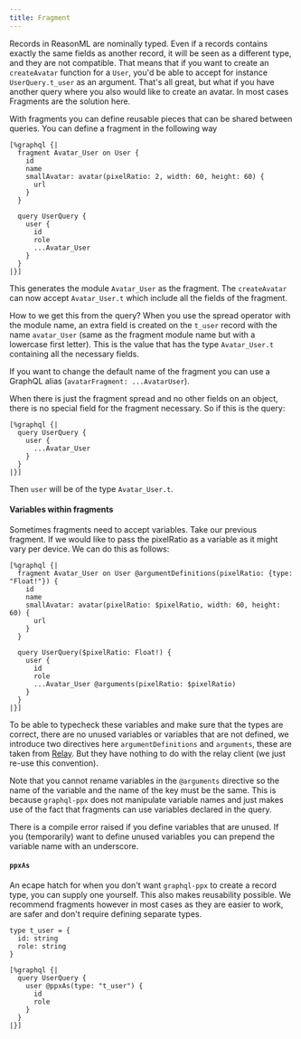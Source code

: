```yaml
---
title: Fragment
---
```


Records in ReasonML are nominally typed. Even if a records contains exactly the
same fields as another record, it will be seen as a different type, and they are
not compatible. That means that if you want to create an `createAvatar` function
for a `User`, you'd be able to accept for instance `UserQuery.t_user` as an
argument. That's all great, but what if you have another query where you also
would like to create an avatar. In most cases Fragments are the solution here.

With fragments you can define reusable pieces that can be shared between
queries. You can define a fragment in the following way

```reason
[%graphql {|
  fragment Avatar_User on User {
    id
    name
    smallAvatar: avatar(pixelRatio: 2, width: 60, height: 60) {
      url
    }
  }

  query UserQuery {
    user {
      id
      role
      ...Avatar_User
    }
  }
|}]
```

This generates the module `Avatar_User` as the fragment. The `createAvatar` can
now accept `Avatar_User.t` which include all the fields of the fragment.

How to we get this from the query? When you use the spread operator with the
module name, an extra field is created on the `t_user` record with the name
`avatar_User` (same as the fragment module name but with a lowercase first
letter). This is the value that has the type `Avatar_User.t` containing all the
necessary fields.

If you want to change the default name of the fragment you can use a GraphQL
alias (`avatarFragment: ...AvatarUser`).

When there is just the fragment spread and no other fields on an object, there
is no special field for the fragment necessary. So if this is the query:

```reason
[%graphql {|
  query UserQuery {
    user {
      ...Avatar_User
    }
  }
|}]
```

Then `user` will be of the type `Avatar_User.t`.

#### Variables within fragments

Sometimes fragments need to accept variables. Take our previous fragment. If we
would like to pass the pixelRatio as a variable as it might vary per device. We
can do this as follows:

```reason
[%graphql {|
  fragment Avatar_User on User @argumentDefinitions(pixelRatio: {type: "Float!"}) {
    id
    name
    smallAvatar: avatar(pixelRatio: $pixelRatio, width: 60, height: 60) {
      url
    }
  }

  query UserQuery($pixelRatio: Float!) {
    user {
      id
      role
      ...Avatar_User @arguments(pixelRatio: $pixelRatio)
    }
  }
|}]
```

To be able to typecheck these variables and make sure that the types are
correct, there are no unused variables or variables that are not defined, we
introduce two directives here `argumentDefinitions` and `arguments`, these are
taken from
[Relay](https://relay.dev/docs/en/fragment-container#argumentdefinitions). But
they have nothing to do with the relay client (we just re-use this convention).

Note that you cannot rename variables in the `@arguments` directive so the name
of the variable and the name of the key must be the same. This is because
`graphql-ppx` does not manipulate variable names and just makes use of the fact
that fragments can use variables declared in the query.

There is a compile error raised if you define variables that are unused. If you
(temporarily) want to define unused variables you can prepend the variable name
with an underscore.

#### `ppxAs`

An ecape hatch for when you don't want `graphql-ppx` to create a record type,
you can supply one yourself. This also makes reusability possible. We recommend
fragments however in most cases as they are easier to work, are safer and don't
require defining separate types.

```reason
type t_user = {
  id: string
  role: string
}

[%graphql {|
  query UserQuery {
    user @ppxAs(type: "t_user") {
      id
      role
    }
  }
|}]
```
